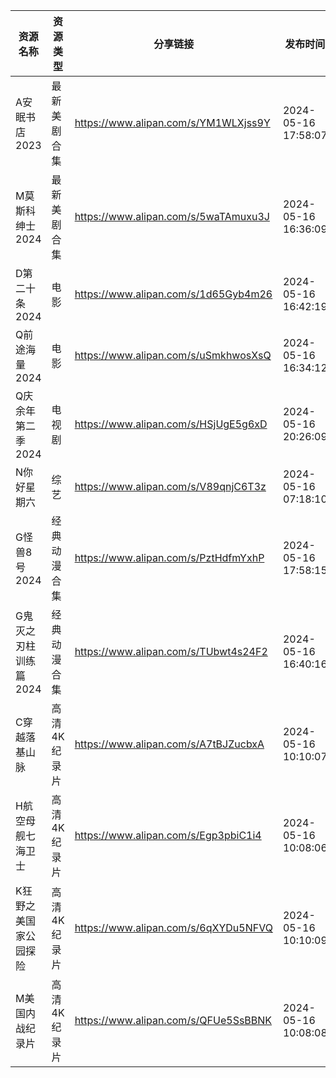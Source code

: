 | 资源名称          | 资源类型    | 分享链接                                 | 发布时间                |
| ------------- | ------- | ------------------------------------ | ------------------- |
| A安眠书店2023     | 最新美剧合集  | https://www.alipan.com/s/YM1WLXjss9Y | 2024-05-16 17:58:07 |
| M莫斯科绅士2024    | 最新美剧合集  | https://www.alipan.com/s/5waTAmuxu3J | 2024-05-16 16:36:09 |
| D第二十条2024     | 电影      | https://www.alipan.com/s/1d65Gyb4m26 | 2024-05-16 16:42:19 |
| Q前途海量2024     | 电影      | https://www.alipan.com/s/uSmkhwosXsQ | 2024-05-16 16:34:12 |
| Q庆余年第二季2024   | 电视剧     | https://www.alipan.com/s/HSjUgE5g6xD | 2024-05-16 20:26:09 |
| N你好星期六        | 综艺      | https://www.alipan.com/s/V89qnjC6T3z | 2024-05-16 07:18:10 |
| G怪兽8号2024     | 经典动漫合集  | https://www.alipan.com/s/PztHdfmYxhP | 2024-05-16 17:58:15 |
| G鬼灭之刃柱训练篇2024 | 经典动漫合集  | https://www.alipan.com/s/TUbwt4s24F2 | 2024-05-16 16:40:16 |
| C穿越落基山脉       | 高清4K纪录片 | https://www.alipan.com/s/A7tBJZucbxA | 2024-05-16 10:10:07 |
| H航空母舰七海卫士     | 高清4K纪录片 | https://www.alipan.com/s/Egp3pbiC1i4 | 2024-05-16 10:08:06 |
| K狂野之美国家公园探险   | 高清4K纪录片 | https://www.alipan.com/s/6qXYDu5NFVQ | 2024-05-16 10:10:09 |
| M美国内战纪录片      | 高清4K纪录片 | https://www.alipan.com/s/QFUe5SsBBNK | 2024-05-16 10:08:08 |
